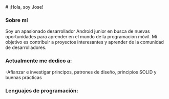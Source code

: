 <link rel="stylesheet" href="devicon.min.css">
# ¡Hola, soy Jose! <i class="fa-solid fa-laptop-code"></i>

### Sobre mí
Soy un apasionado desarrollador Android junior en busca de nuevas oportunidades para aprender en el mundo de la programacion móvil. Mi objetivo es contribuir a proyectos interesantes y aprender de la comunidad de desarrolladores.

### Actualmente me dedico a:
-Afianzar e investigar principos, patrones de diseño, principios SOLID y buenas prácticas

### Lenguajes de programación:
<i class="fa-brands fa-java"></i>

